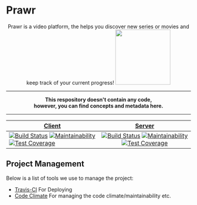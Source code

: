# Prawr
<p align="center">
Prawr is a video platform, the helps you discover new series or movies and keep track of your current progress!  
  <img width="150px" src="http://fs5.directupload.net/images/171222/2fbp4mvd.png"/>
</p>

---
**<p align="center">This respository doesn't contain any code,  
however, you can find concepts and metadata here.</p>**

---
| [Client](https://github.com/Prawr/Prawr-Client) |  [Server](https://github.com/Prawr/Prawr-Server) |
| ------------- |:-------------:|
| [![Build Status](https://travis-ci.org/Prawr/Prawr-Client.svg?branch=master)](https://travis-ci.org/Prawr/Prawr-Client) [![Maintainability](https://api.codeclimate.com/v1/badges/d370f5192c0a480969da/maintainability)](https://codeclimate.com/github/Prawr/Prawr-Client/maintainability) [![Test Coverage](https://api.codeclimate.com/v1/badges/d370f5192c0a480969da/test_coverage)](https://codeclimate.com/github/Prawr/Prawr-Client/test_coverage) |[![Build Status](https://travis-ci.org/Prawr/Prawr-Server.svg?branch=master)](https://travis-ci.org/Prawr/Prawr-Server) [![Maintainability](https://api.codeclimate.com/v1/badges/19d3b9aeb33112d97178/maintainability)](https://codeclimate.com/github/Prawr/Prawr-Server/maintainability) [![Test Coverage](https://api.codeclimate.com/v1/badges/19d3b9aeb33112d97178/test_coverage)](https://codeclimate.com/github/Prawr/Prawr-Server/test_coverage) |

## Project Management
Below is a list of tools we use to manage the project:
* [Travis-CI](https://travis-ci.org/Prawr/) For Deploying
* [Code Climate](https://codeclimate.com/github/Prawr) For managing the code climate/maintainability etc.
